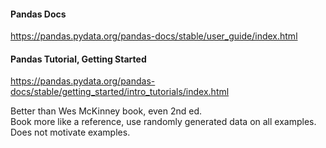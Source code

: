 
#### Pandas Docs 
https://pandas.pydata.org/pandas-docs/stable/user_guide/index.html  

#### Pandas Tutorial, Getting Started   
https://pandas.pydata.org/pandas-docs/stable/getting_started/intro_tutorials/index.html  

Better than Wes McKinney book, even 2nd ed.  
Book more like a reference, use randomly generated data on all examples.  
Does not motivate examples.  
